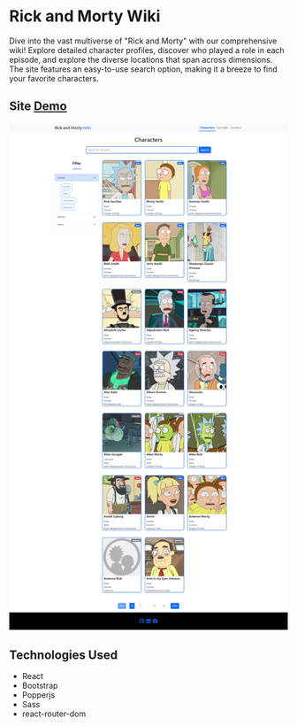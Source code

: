 # Rick and Morty Wiki

Dive into the vast multiverse of "Rick and Morty" with our comprehensive wiki! Explore detailed character profiles, discover who played a role in each episode, and explore the diverse locations that span across dimensions. The site features an easy-to-use search option, making it a breeze to find your favorite characters.

## Site [Demo](https://rick-and-morty-wikis.netlify.app/) 

![Site Screenshot](./src/icons/site.png)

## Technologies Used
- React
- Bootstrap
- Popperjs
- Sass
- react-router-dom